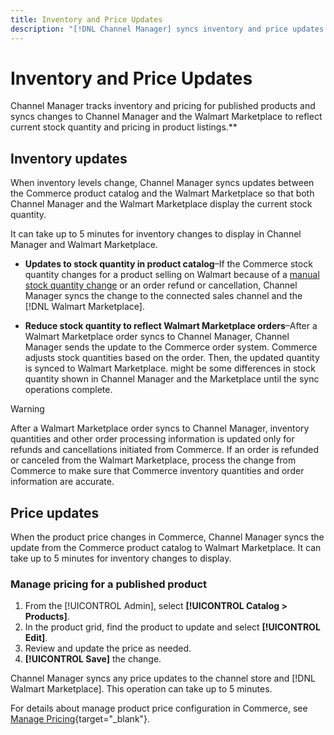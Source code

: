 ```yaml
---
title: Inventory and Price Updates
description: "[!DNL Channel Manager] syncs inventory and price updates between the Commerce store and [!DNL Walmart Marketplace] so you can manage your sales channel operations from your Commerce Admin"
---
```


# Inventory and Price Updates

Channel Manager tracks inventory and pricing for published products and syncs changes to Channel Manager and the Walmart Marketplace to reflect current stock quantity and pricing in product listings.**


## Inventory updates

When inventory levels change, Channel Manager syncs updates between the Commerce product catalog and the Walmart Marketplace so that both Channel Manager and the Walmart Marketplace display the current stock quantity. 

It can take up to 5 minutes for inventory changes to display in Channel Manager and Walmart Marketplace.

* **Updates to stock quantity in product catalog**–If the Commerce stock quantity changes for a product selling on Walmart because of a [manual stock quantity change](https://docs.magento.com/user-guide/catalog/inventory-product-quantity.html) or an order refund or cancellation, Channel Manager syncs the change to the connected sales channel and the [!DNL Walmart Marketplace].

* **Reduce stock quantity to reflect Walmart Marketplace orders**–After a Walmart Marketplace order syncs to Channel Manager, Channel Manager sends the update to the Commerce order system. Commerce adjusts stock quantities based on the order. Then, the updated quantity is synced to Walmart Marketplace. might be some differences in stock quantity shown in Channel Manager and the Marketplace until the sync operations complete. 
    
>[!WARNING]
>
> After a Walmart Marketplace order syncs to Channel Manager, inventory quantities and other order processing information is updated only for refunds and cancellations initiated from Commerce. If an order is refunded or canceled from the Walmart Marketplace, process the change from Commerce to make sure that Commerce inventory quantities and order information are accurate.


## Price updates

When the product price changes in Commerce, Channel Manager syncs the update from the Commerce product catalog to Walmart Marketplace. It can take up to 5 minutes for inventory changes to display.

### Manage pricing for a published product

1. From the [!UICONTROL Admin], select **[!UICONTROL Catalog > Products]**.
1. In the product grid, find the product to update and select **[!UICONTROL Edit]**.
1. Review and update the price as needed.
1. **[!UICONTROL Save]** the change.

Channel Manager syncs any price updates to the channel store and [!DNL Walmart Marketplace]. This operation can take up to 5 minutes.

For details about manage product price configuration in Commerce, see [Manage Pricing](https://docs.magento.com/user-guide/catalog/pricing.html){target="_blank"}.

